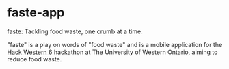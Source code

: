 # faste-app
faste: Tackling food waste, one crumb at a time.

"faste" is a play on words of "food waste" and is a mobile application for the [Hack Western 6](https://www.facebook.com/hackwestern)
hackathon at The University of Western Ontario, aiming to reduce food waste.
